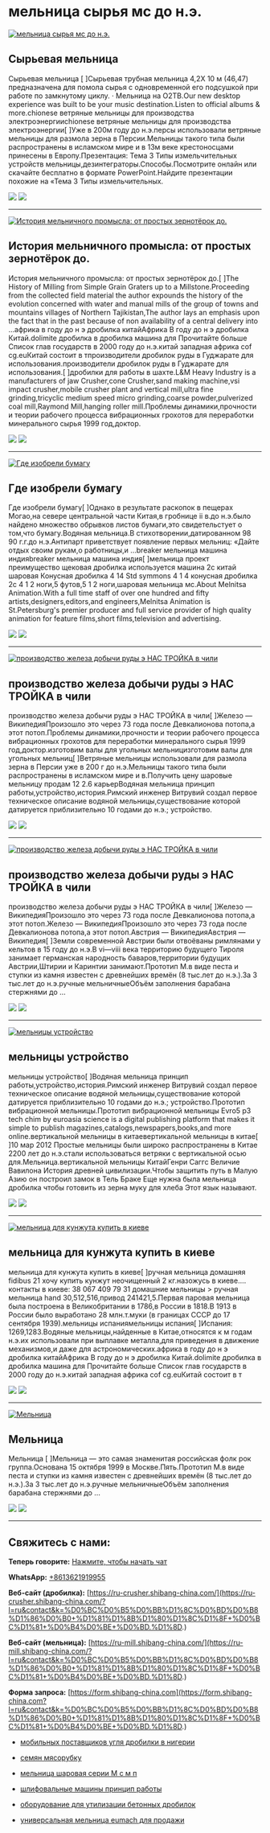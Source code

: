 # мельница сырья мс до н.э.

<a href="https://swt.shibang-china.com/?l=ru&img&k=%D0%BC%D0%B5%D0%BB%D1%8C%D0%BD%D0%B8%D1%86%D0%B0+%D1%81%D1%8B%D1%80%D1%8C%D1%8F+%D0%BC%D1%81+%D0%B4%D0%BE+%D0%BD.%D1%8D." target="_blank">![мельница сырья мс до н.э.](http://static.shibang-china.com/all-800x300/785.jpg)</a>

## Сырьевая мельница
Сырьевая мельница [ ]Сырьевая трубная мельница 4,2Х 10 м (46,47) предназначена для помола сырья с одновременной его подсушкой при работе по замкнутому циклу.&nbsp;&#0183;&#32;Мельница на О2ТВ.Our new desktop experience was built to be your music destination.Listen to official albums &amp; more.chionese ветряные мельницы для производства электроэнергииchionese ветряные мельницы для производства электроэнергии[ ]Уже в 200м году до н.э.персы использовали ветряные мельницы для размола зерна в Персии.Мельницы такого типа были распространены в исламском мире и в 13м веке крестоносцами принесены в Европу.Презентация: Тема 3 Типы измельчительных устройств мельницы,дезинтеграторы.Способы.Посмотрите онлайн или скачайте бесплатно в формате PowerPoint.Найдите презентации похожие на &#171;Тема 3 Типы измельчительных.


<a href="https://whatsapp.shibangsoft.com/WhatsApp.php" target="_blank" title="WhatsApp">![](http://static.shibang-china.com/icon/whatsapp.png)</a> <a href="https://swt.shibang-china.com/?l=ru&icon&k=%D0%BC%D0%B5%D0%BB%D1%8C%D0%BD%D0%B8%D1%86%D0%B0+%D1%81%D1%8B%D1%80%D1%8C%D1%8F+%D0%BC%D1%81+%D0%B4%D0%BE+%D0%BD.%D1%8D." target="_blank">![](http://static.shibang-china.com/icon/chat-ru.png)</a>

---

<a href="https://swt.shibang-china.com/?l=ru&img&k=%D0%BC%D0%B5%D0%BB%D1%8C%D0%BD%D0%B8%D1%86%D0%B0+%D1%81%D1%8B%D1%80%D1%8C%D1%8F+%D0%BC%D1%81+%D0%B4%D0%BE+%D0%BD.%D1%8D." target="_blank">![История мельничного промысла: от простых зернотёрок до.](http://static.shibang-china.com/all-800x300/555.jpg)</a>

## История мельничного промысла: от простых зернотёрок до.
История мельничного промысла: от простых зернотёрок до.[ ]The History of Milling from Simple Grain Graters up to a Millstone.Proceeding from the collected field material the author expounds the history of the evolution concerned with water and manual mills of the group of towns and mountains villages of Northern Tajikistan,The author lays an emphasis upon the fact that in the past because of non availability of a central delivery into …африка в году до н э дробилка китайАфрика В году до н э дробилка Китай.dolimite дробилка в дробилка машина для Прочитайте больше Список глав государств в 2000 году до н.э.китай западная африка cof cg.euКитай состоит в тпроизводители дробилок руды в Гуджарате для использования.производители дробилок руды в Гуджарате для использования.[ ]дробилки для работы в шахте.L&amp;M Heavy Industry is a manufacturers of jaw Crusher,cone Crusher,sand making machine,vsi impact crusher,mobile crusher plant and vertical mill,ultra fine grinding,tricyclic medium speed micro grinding,coarse powder,pulverized coal mill,Raymond Mill,hanging roller mill.Проблемы динамики,прочности и теории рабочего процесса вибрационных грохотов для переработки минерального сырья 1999 год,доктор.


<a href="https://whatsapp.shibangsoft.com/WhatsApp.php" target="_blank" title="WhatsApp">![](http://static.shibang-china.com/icon/whatsapp.png)</a> <a href="https://swt.shibang-china.com/?l=ru&icon&k=%D0%BC%D0%B5%D0%BB%D1%8C%D0%BD%D0%B8%D1%86%D0%B0+%D1%81%D1%8B%D1%80%D1%8C%D1%8F+%D0%BC%D1%81+%D0%B4%D0%BE+%D0%BD.%D1%8D." target="_blank">![](http://static.shibang-china.com/icon/chat-ru.png)</a>

---

<a href="https://swt.shibang-china.com/?l=ru&img&k=%D0%BC%D0%B5%D0%BB%D1%8C%D0%BD%D0%B8%D1%86%D0%B0+%D1%81%D1%8B%D1%80%D1%8C%D1%8F+%D0%BC%D1%81+%D0%B4%D0%BE+%D0%BD.%D1%8D." target="_blank">![Где изобрели бумагу](http://static.shibang-china.com/all-800x300/1073.jpg)</a>

## Где изобрели бумагу
Где изобрели бумагу[ ]Однако в результате раскопок в пещерах Могао,на севере центральной части Китая,в гробнице ii в.до н.э.было найдено множество обрывков листов бумаги,это свидетельстует о том,что бумагу.Водяная мельница.В стихотворении,датированном 98 90 г.г.до н.э.Антипарт приветствует появление первых мельниц: &#171;Дайте отдых своим рукам,о работницы,и …breaker мельница машина индияbreaker мельница машина индия[ ]мельница проект преимущество щековая дробилка используется машина 2с китай шаровая Конусная дробилка 4 14 Std symmons 4 1 4 конусная дробилка 2с 4 1 2 ноги,5 футов,5 1 2 ноги,шаровая мельница мс.About Melnitsa Animation.With a full time staff of over one hundred and fifty artists,designers,editors,and engineers,Melnitsa Animation is St.Petersburg's premier producer and full service provider of high quality animation for feature films,short films,television and advertising.


<a href="https://whatsapp.shibangsoft.com/WhatsApp.php" target="_blank" title="WhatsApp">![](http://static.shibang-china.com/icon/whatsapp.png)</a> <a href="https://swt.shibang-china.com/?l=ru&icon&k=%D0%BC%D0%B5%D0%BB%D1%8C%D0%BD%D0%B8%D1%86%D0%B0+%D1%81%D1%8B%D1%80%D1%8C%D1%8F+%D0%BC%D1%81+%D0%B4%D0%BE+%D0%BD.%D1%8D." target="_blank">![](http://static.shibang-china.com/icon/chat-ru.png)</a>

---

<a href="https://swt.shibang-china.com/?l=ru&img&k=%D0%BC%D0%B5%D0%BB%D1%8C%D0%BD%D0%B8%D1%86%D0%B0+%D1%81%D1%8B%D1%80%D1%8C%D1%8F+%D0%BC%D1%81+%D0%B4%D0%BE+%D0%BD.%D1%8D." target="_blank">![производство железа добычи руды э НАС ТРОЙКА в чили](http://static.shibang-china.com/all-800x300/434.jpg)</a>

## производство железа добычи руды э НАС ТРОЙКА в чили
производство железа добычи руды э НАС ТРОЙКА в чили[ ]Железо — ВикипедияПроизошло это через 73 года после Девкалионова потопа,а этот потоп.Проблемы динамики,прочности и теории рабочего процесса вибрационных грохотов для переработки минерального сырья 1999 год,доктор.изготовим валы для угольных мельницизготовим валы для угольных мельниц[ ]Ветряные мельницы использовали для размола зерна в Персии уже в 200 г до н.э.Мельницы такого типа были распространены в исламском мире и в.Получить цену шаровые мельницу продам 12 2.6 карьерВодяная мельница принцип работы,устройство,история.Римский инженер Витрувий создал первое техническое описание водяной мельницы,существование которой датируется приблизительно 10 годами до н.э.; устройство.


<a href="https://whatsapp.shibangsoft.com/WhatsApp.php" target="_blank" title="WhatsApp">![](http://static.shibang-china.com/icon/whatsapp.png)</a> <a href="https://swt.shibang-china.com/?l=ru&icon&k=%D0%BC%D0%B5%D0%BB%D1%8C%D0%BD%D0%B8%D1%86%D0%B0+%D1%81%D1%8B%D1%80%D1%8C%D1%8F+%D0%BC%D1%81+%D0%B4%D0%BE+%D0%BD.%D1%8D." target="_blank">![](http://static.shibang-china.com/icon/chat-ru.png)</a>

---

<a href="https://swt.shibang-china.com/?l=ru&img&k=%D0%BC%D0%B5%D0%BB%D1%8C%D0%BD%D0%B8%D1%86%D0%B0+%D1%81%D1%8B%D1%80%D1%8C%D1%8F+%D0%BC%D1%81+%D0%B4%D0%BE+%D0%BD.%D1%8D." target="_blank">![производство железа добычи руды э НАС ТРОЙКА в чили](http://static.shibang-china.com/all-800x300/945.jpg)</a>

## производство железа добычи руды э НАС ТРОЙКА в чили
производство железа добычи руды э НАС ТРОЙКА в чили[ ]Железо — ВикипедияПроизошло это через 73 года после Девкалионова потопа,а этот потоп.Железо — ВикипедияПроизошло это через 73 года после Девкалионова потопа,а этот потоп.Австрия — ВикипедияАвстрия — Википедия[ ]Земли современной Австрии были отвоёваны римлянами у кельтов в 15 году до н.э.В vi—viii века территорию будущего Тироля занимает германская народность баваров,территории будущих Австрии,Штирии и Каринтии занимают.Прототип M.в виде песта и ступки из камня известен c древнейших времён (8 тыс.лет до н.э.).Зa 3 тыс.лет до н.э.ручные мельничныеОбъём заполнения барабана стержнями до …


<a href="https://whatsapp.shibangsoft.com/WhatsApp.php" target="_blank" title="WhatsApp">![](http://static.shibang-china.com/icon/whatsapp.png)</a> <a href="https://swt.shibang-china.com/?l=ru&icon&k=%D0%BC%D0%B5%D0%BB%D1%8C%D0%BD%D0%B8%D1%86%D0%B0+%D1%81%D1%8B%D1%80%D1%8C%D1%8F+%D0%BC%D1%81+%D0%B4%D0%BE+%D0%BD.%D1%8D." target="_blank">![](http://static.shibang-china.com/icon/chat-ru.png)</a>

---

<a href="https://swt.shibang-china.com/?l=ru&img&k=%D0%BC%D0%B5%D0%BB%D1%8C%D0%BD%D0%B8%D1%86%D0%B0+%D1%81%D1%8B%D1%80%D1%8C%D1%8F+%D0%BC%D1%81+%D0%B4%D0%BE+%D0%BD.%D1%8D." target="_blank">![мельницы устройство](http://static.shibang-china.com/all-800x300/1097.jpg)</a>

## мельницы устройство
мельницы устройство[ ]Водяная мельница принцип работы,устройство,история.Римский инженер Витрувий создал первое техническое описание водяной мельницы,существование которой датируется приблизительно 10 годами до н.э.; устройство.Прототип вибрационной мельницы.Прототип вибрационной мельницы Evro5 p3 tech chim by euroasia science is a digital publishing platform that makes it simple to publish magazines,catalogs,newspapers,books,and more online.вертикальной мельницы в китаевертикальной мельницы в китае[ ]10 мар 2012 Простые мельницы были широко распространены в Китае 2200 лет до н.э.стали использоваться ветряки с вертикальной осью для.Мельница.вертикальной мельницы КитайГенри Саггс Величие Вавилона История древней цивилизации.Чтобы защитить путь в Малую Азию он построил замок в Тель Браке Еще нужна была мельница дробилка чтобы готовить из зерна муку для хлеба Этот язык называют.


<a href="https://whatsapp.shibangsoft.com/WhatsApp.php" target="_blank" title="WhatsApp">![](http://static.shibang-china.com/icon/whatsapp.png)</a> <a href="https://swt.shibang-china.com/?l=ru&icon&k=%D0%BC%D0%B5%D0%BB%D1%8C%D0%BD%D0%B8%D1%86%D0%B0+%D1%81%D1%8B%D1%80%D1%8C%D1%8F+%D0%BC%D1%81+%D0%B4%D0%BE+%D0%BD.%D1%8D." target="_blank">![](http://static.shibang-china.com/icon/chat-ru.png)</a>

---

<a href="https://swt.shibang-china.com/?l=ru&img&k=%D0%BC%D0%B5%D0%BB%D1%8C%D0%BD%D0%B8%D1%86%D0%B0+%D1%81%D1%8B%D1%80%D1%8C%D1%8F+%D0%BC%D1%81+%D0%B4%D0%BE+%D0%BD.%D1%8D." target="_blank">![мельница для кунжута купить в киеве](http://static.shibang-china.com/all-800x300/1358.jpg)</a>

## мельница для кунжута купить в киеве
мельница для кунжута купить в киеве[ ]ручная мельница домашняя fidibus 21 хочу купить кунжут неочищенный 2 кг.назожусь в киеве.… контакты в киеве: 38 067 409 79 31 домашние мельницы &gt; ручная мельница hand 30,512,516,привод 241421,5.Первая паровая мельница была построена в Великобритании в 1786,в России в 1818.В 1913 в России было выработано 28 млн.т.муки (в границах СССР до 17 сентября 1939).мельницы испаниямельницы испания[ ]Испания: 1269,1283.Водяные мельницы,найденные в Китае,относятся к м годам н.э.их использовали при выплавке металла,для приведения в движение механизмов,и даже для астрономических.африка в году до н э дробилка китайАфрика В году до н э дробилка Китай.dolimite дробилка в дробилка машина для Прочитайте больше Список глав государств в 2000 году до н.э.китай западная африка cof cg.euКитай состоит в т


<a href="https://whatsapp.shibangsoft.com/WhatsApp.php" target="_blank" title="WhatsApp">![](http://static.shibang-china.com/icon/whatsapp.png)</a> <a href="https://swt.shibang-china.com/?l=ru&icon&k=%D0%BC%D0%B5%D0%BB%D1%8C%D0%BD%D0%B8%D1%86%D0%B0+%D1%81%D1%8B%D1%80%D1%8C%D1%8F+%D0%BC%D1%81+%D0%B4%D0%BE+%D0%BD.%D1%8D." target="_blank">![](http://static.shibang-china.com/icon/chat-ru.png)</a>

---

<a href="https://swt.shibang-china.com/?l=ru&img&k=%D0%BC%D0%B5%D0%BB%D1%8C%D0%BD%D0%B8%D1%86%D0%B0+%D1%81%D1%8B%D1%80%D1%8C%D1%8F+%D0%BC%D1%81+%D0%B4%D0%BE+%D0%BD.%D1%8D." target="_blank">![Мельница](http://static.shibang-china.com/all-800x300/1120.jpg)</a>

## Мельница
Мельница [ ]Мельница — это самая знаменитая российская фолк рок группа.Основана 15 октября 1999 в Москве.Пять.Прототип M.в виде песта и ступки из камня известен c древнейших времён (8 тыс.лет до н.э.).Зa 3 тыс.лет до н.э.ручные мельничныеОбъём заполнения барабана стержнями до …

<a href="https://whatsapp.shibangsoft.com/WhatsApp.php" target="_blank" title="WhatsApp">![](http://static.shibang-china.com/icon/whatsapp.png)</a> <a href="https://swt.shibang-china.com/?l=ru&icon&k=%D0%BC%D0%B5%D0%BB%D1%8C%D0%BD%D0%B8%D1%86%D0%B0+%D1%81%D1%8B%D1%80%D1%8C%D1%8F+%D0%BC%D1%81+%D0%B4%D0%BE+%D0%BD.%D1%8D." target="_blank">![](http://static.shibang-china.com/icon/chat-ru.png)</a>

---
## Свяжитесь с нами:

**Теперь говорите:** [Нажмите, чтобы начать чат](https://swt.shibang-china.com?l=ru&contact&k=%D0%BC%D0%B5%D0%BB%D1%8C%D0%BD%D0%B8%D1%86%D0%B0+%D1%81%D1%8B%D1%80%D1%8C%D1%8F+%D0%BC%D1%81+%D0%B4%D0%BE+%D0%BD.%D1%8D.)

**WhatsApp:**  [+8613621919955](https://whatsapp.shibangsoft.com/WhatsApp.php)

**Веб-сайт (дробилка):** [https://ru-crusher.shibang-china.com/](https://ru-crusher.shibang-china.com/?l=ru&contact&k=%D0%BC%D0%B5%D0%BB%D1%8C%D0%BD%D0%B8%D1%86%D0%B0+%D1%81%D1%8B%D1%80%D1%8C%D1%8F+%D0%BC%D1%81+%D0%B4%D0%BE+%D0%BD.%D1%8D.)

**Веб-сайт (мельница):** [https://ru-mill.shibang-china.com/](https://ru-mill.shibang-china.com/?l=ru&contact&k=%D0%BC%D0%B5%D0%BB%D1%8C%D0%BD%D0%B8%D1%86%D0%B0+%D1%81%D1%8B%D1%80%D1%8C%D1%8F+%D0%BC%D1%81+%D0%B4%D0%BE+%D0%BD.%D1%8D.)

**Форма запроса:** [https://form.shibang-china.com](https://form.shibang-china.com?l=ru&contact&k=%D0%BC%D0%B5%D0%BB%D1%8C%D0%BD%D0%B8%D1%86%D0%B0+%D1%81%D1%8B%D1%80%D1%8C%D1%8F+%D0%BC%D1%81+%D0%B4%D0%BE+%D0%BD.%D1%8D.)

* [мобильных поставщиков угля дробилки в нигерии](../108/%D0%BC%D0%BE%D0%B1%D0%B8%D0%BB%D1%8C%D0%BD%D1%8B%D1%85%20%D0%BF%D0%BE%D1%81%D1%82%D0%B0%D0%B2%D1%89%D0%B8%D0%BA%D0%BE%D0%B2%20%D1%83%D0%B3%D0%BB%D1%8F%20%D0%B4%D1%80%D0%BE%D0%B1%D0%B8%D0%BB%D0%BA%D0%B8%20%D0%B2%20%D0%BD%D0%B8%D0%B3%D0%B5%D1%80%D0%B8%D0%B8.md)

* [семян мясорубку](../106/%D1%81%D0%B5%D0%BC%D1%8F%D0%BD%20%D0%BC%D1%8F%D1%81%D0%BE%D1%80%D1%83%D0%B1%D0%BA%D1%83.md)

* [мельница шаровая серии М с м п](../106/%D0%BC%D0%B5%D0%BB%D1%8C%D0%BD%D0%B8%D1%86%D0%B0%20%D1%88%D0%B0%D1%80%D0%BE%D0%B2%D0%B0%D1%8F%20%D1%81%D0%B5%D1%80%D0%B8%D0%B8%20%D0%9C%20%D1%81%20%D0%BC%20%D0%BF.md)

* [шлифовальные машины принцип работы](../111/%D1%88%D0%BB%D0%B8%D1%84%D0%BE%D0%B2%D0%B0%D0%BB%D1%8C%D0%BD%D1%8B%D0%B5%20%D0%BC%D0%B0%D1%88%D0%B8%D0%BD%D1%8B%20%D0%BF%D1%80%D0%B8%D0%BD%D1%86%D0%B8%D0%BF%20%D1%80%D0%B0%D0%B1%D0%BE%D1%82%D1%8B.md)

* [оборудование для утилизации бетонных дробилок](../115/%D0%BE%D0%B1%D0%BE%D1%80%D1%83%D0%B4%D0%BE%D0%B2%D0%B0%D0%BD%D0%B8%D0%B5%20%D0%B4%D0%BB%D1%8F%20%D1%83%D1%82%D0%B8%D0%BB%D0%B8%D0%B7%D0%B0%D1%86%D0%B8%D0%B8%20%D0%B1%D0%B5%D1%82%D0%BE%D0%BD%D0%BD%D1%8B%D1%85%20%D0%B4%D1%80%D0%BE%D0%B1%D0%B8%D0%BB%D0%BE%D0%BA.md)

* [универсальная мельница eumach для продажи](../118/%D1%83%D0%BD%D0%B8%D0%B2%D0%B5%D1%80%D1%81%D0%B0%D0%BB%D1%8C%D0%BD%D0%B0%D1%8F%20%D0%BC%D0%B5%D0%BB%D1%8C%D0%BD%D0%B8%D1%86%D0%B0%20eumach%20%D0%B4%D0%BB%D1%8F%20%D0%BF%D1%80%D0%BE%D0%B4%D0%B0%D0%B6%D0%B8.md)